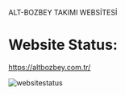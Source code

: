 ALT-BOZBEY TAKIMI WEBSİTESİ

# Website Status:

https://altbozbey.com.tr/

![websitestatus](https://img.shields.io/website-up-down-green-red/http/altbozbey.com.tr/)
